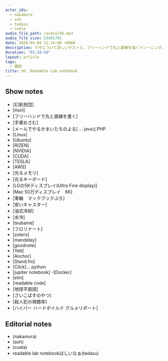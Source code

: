 ```yaml
---
actor_ids:
  - nakamura
  - soh
  - tadasu
  - coela
audio_file_path: /audio/56.mp3
audio_file_size: 53401761
date: 2020-05-04 11:14:00 +0900
description: クモについて詳しいゲストと、フリーハンドで丸と直線を描くトレーニング、メールで進むかまいたちの夜、自作PC、論文管理の難しさ、趣味としてのポッドキャスト、コーディング環境とデータの管理について話しました。
duration: "01:18:59"
layout: article
tags:
  - 雑談
title: 56. Readable Lab notebook
---
```


## Show notes

- [幻影旅団]
- [HxH]
- [フリーハンドで丸と直線を書く]
- [手塚おさむ]
- [メールでやるかまいたちのよる]  ... javaとPHP
- [Linux]
- [Ubuntu]
- [RIZEN]
- [NVIDIA]
- [CUDA]
- [TESLA]
- [AWS]
- [光るメモリ]
- [光るキーボード]
- [LGの5Kディスプレイ(Ultra Fine display)]
- [Mac 50万ディスプレイ　6K]
- [車輪　マックブックぷろ]
- [安いキャスター]
- [油式冷却]
- [水冷]
- [tsubame]
- [フロリナート]
- [zotero]
- [mendeley]
- [goodnote]
- [Yeti]
- [Anchor]
- [Stand.fm]
- [Click]... python
- [jupiter notebook]
 -[Docker]
- [elm]
- [readable code]
- [地球平面説]
- [さいこぱすのやつ]
- [殺人犯の視聴率]
- [ハイパー ハードボイルド グルメリポート]



## Editorial notes
- (nakamura)
- (soh)
- (coela)
- readable lab notebookほしいなぁ(tadasu)

